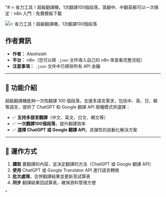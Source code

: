 "# 🔥 省力工具！超級翻譯機，1次翻譯100個段落，英翻中、中翻英都可以一次搞定｜n8n 入門｜免費模板下載

![🔥 省力工具！超級翻譯機，1次翻譯100個段落](https://github.com/qwedsazxc78/ai-automation-n8n/blob/main/n8n/7-super-translator-100-batch/cover.png?raw=true)

## 作者資訊

* **作者：** Alexhsieh
* **平台：** n8n（您可以將 `.json` 文件導入自己的 n8n 來查看完整流程）
* **注意事項：** `.json` 文件中已移除所有 API 金鑰

---

## 📌 功能介紹

超級翻譯機能夠一次性翻譯 100 個段落，支援多語言需求，包括中、英、日、韓等語言，提供了 ChatGPT 和 Google 翻譯 API 兩種模式供選擇：

* ✅ **支持多語言翻譯**（中文、英文、日文、韓文等）
* ✅ **一次翻譯100個段落**，提升翻譯效率
* ✅ **選擇 ChatGPT 或 Google 翻譯 API**，具彈性的自動化解決方案

---

## 🔧 運作方式

1. **讀取** 要翻譯的內容，並決定翻譯的方法（ChatGPT 或 Google 翻譯 API）
2. **使用** ChatGPT 或 Google Translator API 進行語言轉換
3. **批次處理**，合併翻譯結果並更新至試算表
4. **同步** 翻譯結果回試算表，確保資料管理方便

"
